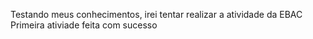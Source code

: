 Testando meus conhecimentos, irei tentar realizar a atividade da EBAC
 Primeira ativiade feita com sucesso